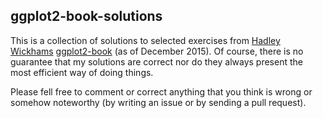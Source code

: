 ## ggplot2-book-solutions

This is a collection of solutions to selected exercises from 
[Hadley Wickhams](http://hadley.nz/) 
[ggplot2-book](https://github.com/hadley/ggplot2-book) (as of December 2015). 
Of course, there is no guarantee that my solutions are correct nor do they always 
present the most efficient way of doing things.

Please fell free to comment or correct anything that you think is wrong or 
somehow noteworthy (by writing an issue or by sending a pull request).
